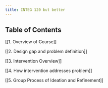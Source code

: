 ```yaml
---
title: INTEG 120 but better
---
```


## Table of Contents

[[1. Overview of Course]]

[[2. Design gap and problem definition]]

[[3. Intervention Overview]]

[[4. How intervention addresses problem]]

[[5. Group Process of Ideation and Refinement]]
